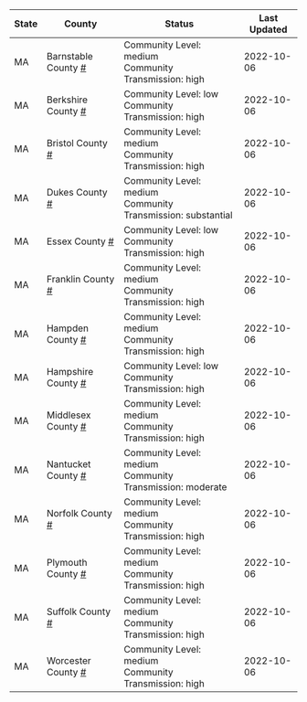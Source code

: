 State | County | Status | Last Updated
--- | --- | --- | --- 
MA | Barnstable County <a href="#barnstable_county">#</a> | <a name="barnstable_county"></a>Community Level: medium<br/>Community Transmission: high | 2022-10-06
MA | Berkshire County <a href="#berkshire_county">#</a> | <a name="berkshire_county"></a>Community Level: low<br/>Community Transmission: high | 2022-10-06
MA | Bristol County <a href="#bristol_county">#</a> | <a name="bristol_county"></a>Community Level: medium<br/>Community Transmission: high | 2022-10-06
MA | Dukes County <a href="#dukes_county">#</a> | <a name="dukes_county"></a>Community Level: medium<br/>Community Transmission: substantial | 2022-10-06
MA | Essex County <a href="#essex_county">#</a> | <a name="essex_county"></a>Community Level: low<br/>Community Transmission: high | 2022-10-06
MA | Franklin County <a href="#franklin_county">#</a> | <a name="franklin_county"></a>Community Level: medium<br/>Community Transmission: high | 2022-10-06
MA | Hampden County <a href="#hampden_county">#</a> | <a name="hampden_county"></a>Community Level: medium<br/>Community Transmission: high | 2022-10-06
MA | Hampshire County <a href="#hampshire_county">#</a> | <a name="hampshire_county"></a>Community Level: low<br/>Community Transmission: high | 2022-10-06
MA | Middlesex County <a href="#middlesex_county">#</a> | <a name="middlesex_county"></a>Community Level: medium<br/>Community Transmission: high | 2022-10-06
MA | Nantucket County <a href="#nantucket_county">#</a> | <a name="nantucket_county"></a>Community Level: medium<br/>Community Transmission: moderate | 2022-10-06
MA | Norfolk County <a href="#norfolk_county">#</a> | <a name="norfolk_county"></a>Community Level: medium<br/>Community Transmission: high | 2022-10-06
MA | Plymouth County <a href="#plymouth_county">#</a> | <a name="plymouth_county"></a>Community Level: medium<br/>Community Transmission: high | 2022-10-06
MA | Suffolk County <a href="#suffolk_county">#</a> | <a name="suffolk_county"></a>Community Level: medium<br/>Community Transmission: high | 2022-10-06
MA | Worcester County <a href="#worcester_county">#</a> | <a name="worcester_county"></a>Community Level: medium<br/>Community Transmission: high | 2022-10-06
